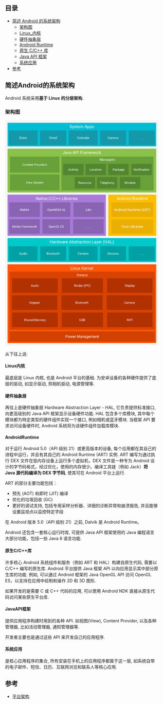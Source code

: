 ## 目录

* [简述 Android 的系统架构](#简述Android的系统架构)
  * [架构图](#架构图)
  * [Linux_内核](#Linux内核)
  * [硬件抽象层](#硬件抽象层)
  * [Android Runtime](#AndroidRuntime)
  * [原生 C/C++ 库](#原生C/C++库)
  * [Java API 框架](#JavaAPI框架)
  * [系统应用](#系统应用)
* [参考](#参考)  

## 简述Android的系统架构

Android 系统采用**基于 Linux 的分层架构**.

### 架构图

![Android 系统架构](https://github.com/nasduck/ProgrammerLife/blob/master/android/%E6%9E%B6%E6%9E%84/img/android-system-arch.png)

从下往上说:

#### Linux内核

最底层是 Linux 内核, 也是 Android 平台的基础. 为安卓设备的各种硬件提供了底层的驱动, 如显示驱动, 照相机驱动, 电源管理等.

#### 硬件抽象层

再往上是硬件抽象层 Hardware Abstraction Layer - HAL, 它负责提供标准接口, 向更高级别的 Java API 框架显示设备硬件功能. HAL 包含多个库模块, 其中每个模块都为特定类型的硬件组件实现一个接口, 例如相机或蓝牙模块. 当框架 API 要求访问设备硬件时, Android 系统将为该硬件组件加载库模块.

#### AndroidRuntime

对于运行 Android 5.0（API 级别 21）或更高版本的设备, 每个应用都在其自己的进程中运行，并且有其自己的 Android Runtime (ART) 实例. ART 编写为通过执行 DEX 文件在低内存设备上运行多个虚拟机，DEX 文件是一种专为 Android 设计的字节码格式，经过优化，使用的内存很少。编译工具链（例如 Jack）**将 Java 源代码编译为 DEX 字节码**, 使其可在 Android 平台上运行.

ART 的部分主要功能包括：

* 预先 (AOT) 和即时 (JIT) 编译
* 优化的垃圾回收 (GC)
* 更好的调试支持, 包括专用采样分析器、详细的诊断异常和崩溃报告, 并且能够设置监视点以监控特定字段

在 Android 版本 5.0（API 级别 21）之前, Dalvik 是 Android Runtime。

Android 还包含一套核心运行时库, 可提供 Java API 框架使用的 Java 编程语言大部分功能，包括一些 Java 8 语言功能.

#### 原生C/C++库

许多核心 Android 系统组件和服务（例如 ART 和 HAL）构建自原生代码, 需要以 C/C++ 编写的原生库. Android 平台提供 Java 框架 API 以向应用显示其中部分原生库的功能. 例如, 可以通过 Android 框架的 Java OpenGL API 访问 OpenGL ES，以支持在应用中绘制和操作 2D 和 3D 图形.

如果开发的是需要 C 或 C++ 代码的应用, 可以使用 Android NDK 直接从原生代码访问某些原生平台库.

#### JavaAPI框架

提供应用程序构建时用到的各种 API. 如视图(View), Content Provider, 以及各种管理器, 比如活动管理器, 通知管理器等.

开发者主要也是通过这些 API 来开发自己的应用程序.

#### 系统应用

是核心应用程序的集合, 所有安装在手机上的应用程序都属于这一层, 如系统自带的电子邮件、短信、日历、互联网浏览和联系人等核心应用. 

## 参考

* [平台架构](https://developer.android.google.cn/guide/platform/)
